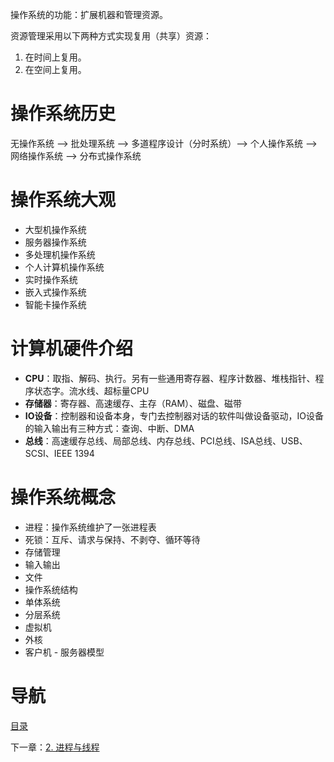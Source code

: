 操作系统的功能：扩展机器和管理资源。

资源管理采用以下两种方式实现复用（共享）资源：

1. 在时间上复用。
2. 在空间上复用。

# 操作系统历史

无操作系统 —> 批处理系统 —> 多道程序设计（分时系统）—> 个人操作系统 —> 网络操作系统 —> 分布式操作系统

# 操作系统大观

- 大型机操作系统
- 服务器操作系统
- 多处理机操作系统
- 个人计算机操作系统
- 实时操作系统
- 嵌入式操作系统
- 智能卡操作系统

# 计算机硬件介绍

- **CPU**：取指、解码、执行。另有一些通用寄存器、程序计数器、堆栈指针、程序状态字。流水线、超标量CPU
- **存储器**：寄存器、高速缓存、主存（RAM）、磁盘、磁带
- **IO设备**：控制器和设备本身，专门去控制器对话的软件叫做设备驱动，IO设备的输入输出有三种方式：查询、中断、DMA
- **总线**：高速缓存总线、局部总线、内存总线、PCI总线、ISA总线、USB、SCSI、IEEE 1394

# 操作系统概念

- 进程：操作系统维护了一张进程表
- 死锁：互斥、请求与保持、不剥夺、循环等待
- 存储管理
- 输入输出
- 文件
- 操作系统结构
- 单体系统
- 分层系统
- 虚拟机
- 外核
- 客户机 - 服务器模型

# 导航

[目录](README.md)

下一章：[2. 进程与线程](2. 进程与线程.md)
